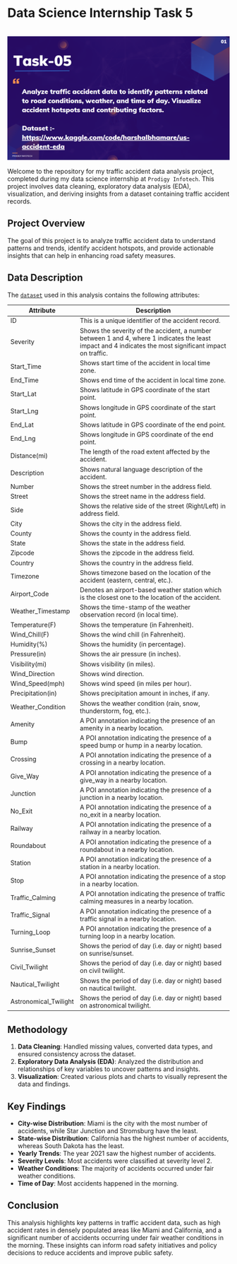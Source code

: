 # Data Science Internship Task 5
<br>
<img src="https://github.com/THERITESHJADHAV/PRODIGY_DS_05/blob/main/ds5.png">

Welcome to the repository for my traffic accident data analysis project, completed during my data science internship at `Prodigy Infotech`. This project involves data cleaning, exploratory data analysis (EDA), visualization, and deriving insights from a dataset containing traffic accident records.

## Project Overview

The goal of this project is to analyze traffic accident data to understand patterns and trends, identify accident hotspots, and provide actionable insights that can help in enhancing road safety measures.

## Data Description

The <a href = "https://www.kaggle.com/datasets/sobhanmoosavi/us-accidents">`dataset`</a> used in this analysis contains the following attributes:

| Attribute              | Description                                                                                     |
|------------------------|-------------------------------------------------------------------------------------------------|
| ID                     | This is a unique identifier of the accident record.                                             |
| Severity               | Shows the severity of the accident, a number between 1 and 4, where 1 indicates the least impact and 4 indicates the most significant impact on traffic.|
| Start_Time             | Shows start time of the accident in local time zone.                                            |
| End_Time               | Shows end time of the accident in local time zone.                                              |
| Start_Lat              | Shows latitude in GPS coordinate of the start point.                                            |
| Start_Lng              | Shows longitude in GPS coordinate of the start point.                                           |
| End_Lat                | Shows latitude in GPS coordinate of the end point.                                              |
| End_Lng                | Shows longitude in GPS coordinate of the end point.                                             |
| Distance(mi)           | The length of the road extent affected by the accident.                                         |
| Description            | Shows natural language description of the accident.                                             |
| Number                 | Shows the street number in the address field.                                                   |
| Street                 | Shows the street name in the address field.                                                     |
| Side                   | Shows the relative side of the street (Right/Left) in address field.                            |
| City                   | Shows the city in the address field.                                                            |
| County                 | Shows the county in the address field.                                                          |
| State                  | Shows the state in the address field.                                                           |
| Zipcode                | Shows the zipcode in the address field.                                                         |
| Country                | Shows the country in the address field.                                                         |
| Timezone               | Shows timezone based on the location of the accident (eastern, central, etc.).                  |
| Airport_Code           | Denotes an airport-based weather station which is the closest one to the location of the accident.|
| Weather_Timestamp      | Shows the time-stamp of the weather observation record (in local time).                         |
| Temperature(F)         | Shows the temperature (in Fahrenheit).                                                          |
| Wind_Chill(F)          | Shows the wind chill (in Fahrenheit).                                                           |
| Humidity(%)            | Shows the humidity (in percentage).                                                             |
| Pressure(in)           | Shows the air pressure (in inches).                                                             |
| Visibility(mi)         | Shows visibility (in miles).                                                                    |
| Wind_Direction         | Shows wind direction.                                                                           |
| Wind_Speed(mph)        | Shows wind speed (in miles per hour).                                                           |
| Precipitation(in)      | Shows precipitation amount in inches, if any.                                                   |
| Weather_Condition      | Shows the weather condition (rain, snow, thunderstorm, fog, etc.).                              |
| Amenity                | A POI annotation indicating the presence of an amenity in a nearby location.                    |
| Bump                   | A POI annotation indicating the presence of a speed bump or hump in a nearby location.          |
| Crossing               | A POI annotation indicating the presence of a crossing in a nearby location.                    |
| Give_Way               | A POI annotation indicating the presence of a give_way in a nearby location.                    |
| Junction               | A POI annotation indicating the presence of a junction in a nearby location.                    |
| No_Exit                | A POI annotation indicating the presence of a no_exit in a nearby location.                     |
| Railway                | A POI annotation indicating the presence of a railway in a nearby location.                     |
| Roundabout             | A POI annotation indicating the presence of a roundabout in a nearby location.                  |
| Station                | A POI annotation indicating the presence of a station in a nearby location.                     |
| Stop                   | A POI annotation indicating the presence of a stop in a nearby location.                        |
| Traffic_Calming        | A POI annotation indicating the presence of traffic calming measures in a nearby location.       |
| Traffic_Signal         | A POI annotation indicating the presence of a traffic signal in a nearby location.              |
| Turning_Loop           | A POI annotation indicating the presence of a turning loop in a nearby location.                |
| Sunrise_Sunset         | Shows the period of day (i.e. day or night) based on sunrise/sunset.                            |
| Civil_Twilight         | Shows the period of day (i.e. day or night) based on civil twilight.                            |
| Nautical_Twilight      | Shows the period of day (i.e. day or night) based on nautical twilight.                         |
| Astronomical_Twilight  | Shows the period of day (i.e. day or night) based on astronomical twilight.                     |

## Methodology

1. **Data Cleaning**: Handled missing values, converted data types, and ensured consistency across the dataset.
2. **Exploratory Data Analysis (EDA)**: Analyzed the distribution and relationships of key variables to uncover patterns and insights.
3. **Visualization**: Created various plots and charts to visually represent the data and findings.

## Key Findings

- **City-wise Distribution**: Miami is the city with the most number of accidents, while Star Junction and Stromsburg have the least.
- **State-wise Distribution**: California has the highest number of accidents, whereas South Dakota has the least.
- **Yearly Trends**: The year 2021 saw the highest number of accidents.
- **Severity Levels**: Most accidents were classified at severity level 2.
- **Weather Conditions**: The majority of accidents occurred under fair weather conditions.
- **Time of Day**: Most accidents happened in the morning.

## Conclusion

This analysis highlights key patterns in traffic accident data, such as high accident rates in densely populated areas like Miami and California, and a significant number of accidents occurring under fair weather conditions in the morning. These insights can inform road safety initiatives and policy decisions to reduce accidents and improve public safety.




